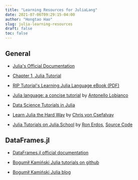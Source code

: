 ```yaml
---
title: "Learning Resources for JuliaLang"
date: 2021-07-06T09:29:15-04:00
author: "Hongtao Hao"
slug: julia-learning-resources
draft: false
toc: false
---
```

## General

- [Julia's Official Documentation](https://docs.julialang.org/en/v1/)

- [Chapter 1, Julia Tutorial](https://www.sas.upenn.edu/~jesusfv/Chapter_HPC_8_Julia.pdf)

- [RIP Tutorial's Learning Julia Language eBook (PDF)](https://riptutorial.com/ebook/julia-lang)

- [Julia language: a concise tutorial](https://syl1.gitbook.io/julia-language-a-concise-tutorial/) by [Antonello Lobianco](https://github.com/sylvaticus)

- [Data Science Tutorials in Julia](https://alan-turing-institute.github.io/DataScienceTutorials.jl/)

- [Learn Julia the Hard Way](https://scls.gitbooks.io/ljthw/content/) by [Chris von Csefalvay](www.chrisvoncsefalvay.com)

- [Julia Tutorials on Julia.School](https://julia.school/julia/) by [Ron Erdos](https://twitter.com/RonErdos), [Source Code](https://github.com/moonbooth/julia-school)

## DataFrames.jl

- [DataFrames.jl official documentation](https://dataframes.juliadata.org/stable/)

- [Bogumił Kamiński Julia tutorials on github](https://github.com/bkamins/Julia-DataFrames-Tutorial)

- [Bogumił Kamiński Julia blog](https://bkamins.github.io/)